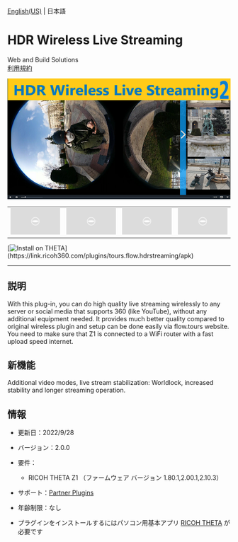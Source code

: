 [English(US)](README.md) | 日本語

# HDR Wireless Live Streaming
Web and Build Solutions  
[利用規約](https://theta360.com/en/legal/terms_of_use_plugins/)

<div align="center">
 <img src="1.png">
 <table>
  <tr>
   <td><img src="../../resources/common/img/noimg.png"></td>
   <td><img src="../../resources/common/img/noimg.png"></td>
   <td><img src="../../resources/common/img/noimg.png"></td>
   <td><img src="../../resources/common/img/noimg.png"></td>
  </tr>
 </table>
</div>

[![Install on THETA](https://assets.ricoh360.com/image/upload/v1/front/theta/install-button.svg?)](https://link.ricoh360.com/plugins/tours.flow.hdrstreaming/apk)

***

## 説明
With this plug-in, you can do high quality live streaming wirelessly to any server or social media that supports 360 (like YouTube), without any additional equipment needed. It provides much better quality compared to original wireless plugin and setup can be done easily via flow.tours website. You need to make sure that Z1 is connected to a WiFi router with a fast upload speed internet.

## 新機能
Additional video modes, live stream stabilization: Worldlock, increased stability and longer streaming operation.

## 情報
  * 更新日：2022/9/28
  * バージョン：2.0.0
  * 要件：
    * RICOH THETA Z1 （ファームウェア バージョン 1.80.1,2.00.1,2.10.3）
  * サポート：[Partner Plugins](https://www.flow.tours/en/ricoh-theta-users)
  * 年齢制限：なし

* プラグインをインストールするにはパソコン用基本アプリ [RICOH THETA](https://theta360.com/ja/about/application/pc.html#app-detail-01) が必要です
